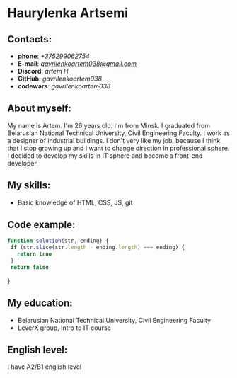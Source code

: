 # Haurylenka Artsemi
## Contacts:
 * **phone**: *+375299062754*
 * **E-mail**: *gavrilenkoartem038@gmail.com*
 * **Discord**: *artem H*
 * **GitHub**: *gavrilenkoartem038*
 * **codewars**: *gavrilenkoartem038*
## About myself:
 My name is Artem. I'm 26 years old. I'm from Minsk. I graduated from Belarusian National Technical University, Civil Engineering Faculty. I work as a designer of industrial buildings. I don't very like my job, because I think that I stop growing up and I want to change direction in professional sphere. I decided to develop my skills in IT sphere and become a front-end developer.
## My skills:
 * Basic knowledge of HTML, CSS, JS, git
## Code example:
 ```javascript
function solution(str, ending) {
  if (str.slice(str.length - ending.length) === ending) {
    return true
  }
  return false
```
}
## My education:
 * Belarusian National Technical University, Civil Engineering Faculty
 * LeverX group, Intro to IT course
## English level:
 I have A2/B1 english level